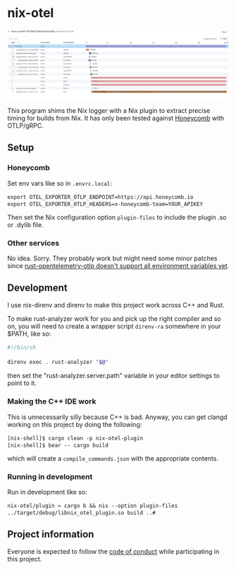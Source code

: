 # nix-otel

![Screenshot of Honeycomb from nix-otel instrumenting building itself](./demo-screenshot.png)

This program shims the Nix logger with a Nix plugin to extract precise timing
for builds from Nix. It has only been tested against [Honeycomb] with
OTLP/gRPC.

[Honeycomb]: https://honeycomb.io

## Setup

### Honeycomb

Set env vars like so in `.envrc.local`:

```
export OTEL_EXPORTER_OTLP_ENDPOINT=https://api.honeycomb.io
export OTEL_EXPORTER_OTLP_HEADERS=x-honeycomb-team=YOUR_APIKEY
```

Then set the Nix configuration option `plugin-files` to include the plugin .so
or .dylib file.

### Other services

No idea. Sorry. They probably work but might need some minor patches since
[rust-opentelemetry-otlp doesn't support all environment variables
yet](https://github.com/open-telemetry/opentelemetry-rust/issues/774).

## Development

I use nix-direnv and direnv to make this project work across C++ and Rust.

To make rust-analyzer work for you and pick up the right compiler and so on,
you will need to create a wrapper script `direnv-ra` somewhere in your $PATH,
like so:

```bash
#!/bin/sh

direnv exec . rust-analyzer "$@"
```

then set the "rust-analyzer.server.path" variable in your editor settings to
point to it.

### Making the C++ IDE work

This is unnecessarily silly because C++ is bad. Anyway, you can get clangd
working on this project by doing the following:

```
[nix-shell]$ cargo clean -p nix-otel-plugin
[nix-shell]$ bear -- cargo build
```

which will create a `compile_commands.json` with the appropriate contents.

### Running in development

Run in development like so:

```
nix-otel/plugin » cargo b && nix --option plugin-files ../target/debug/libnix_otel_plugin.so build ..#
```


## Project information

Everyone is expected to follow the [code of conduct](./CODE_OF_CONDUCT.md)
while participating in this project.
